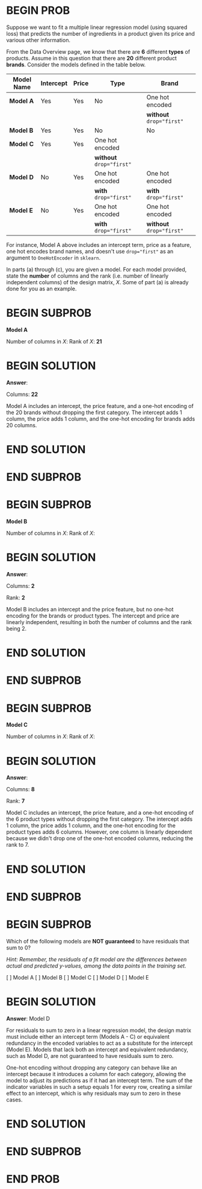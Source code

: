 # BEGIN PROB

Suppose we want to fit a multiple linear regression model (using squared
loss) that predicts the number of ingredients in a product given its
price and various other information.

From the Data Overview page, we know that there are **6** different
**types** of products. Assume in this question that there are **20**
different product **brands**. Consider the models defined in the table
below.

| **Model Name** | **Intercept** | **Price** | **Type**                  | **Brand**                     |
|-----------------|---------------|-----------|---------------------------|-------------------------------|
| **Model A**    | Yes           | Yes       | No                        | One hot encoded               |
|                |               |           |                           | **without** `drop="first"`    |
| **Model B**    | Yes           | Yes       | No                        | No                            |
| **Model C**    | Yes           | Yes       | One hot encoded           |                               |
|                |               |           | **without** `drop="first"`|                               |
| **Model D**    | No            | Yes       | One hot encoded           | One hot encoded               |
|                |               |           | **with** `drop="first"`   | **with** `drop="first"`       |
| **Model E**    | No            | Yes       | One hot encoded           | One hot encoded               |
|                |               |           | **with** `drop="first"`   | **without** `drop="first"`    |

For instance, Model A above includes an intercept term, price as a
feature, one hot encodes brand names, and doesn't use `drop="first"` as
an argument to `OneHotEncoder` in `sklearn`.

In parts (a) through (c), you are given a model. For each model
provided, state the **number** of columns and the rank (i.e. number of
linearly independent columns) of the design matrix, $X$. Some of part
(a) is already done for you as an example.

# BEGIN SUBPROB

**Model A**

Number of columns in $X$: Rank of $X$: **21**

# BEGIN SOLUTION
**Answer**: 

Columns: **22**

Model A includes an intercept, the price feature, and a one-hot encoding of the 20 brands without dropping the first category. The intercept adds 1 column, the price adds 1 column, and the one-hot encoding for brands adds 20 columns.

# END SOLUTION

# END SUBPROB

# BEGIN SUBPROB

**Model B**

Number of columns in $X$: Rank of $X$:

# BEGIN SOLUTION
**Answer**: 

Columns: **2**

Rank: **2**

Model B includes an intercept and the price feature, but no one-hot encoding for the brands or product types. The intercept and price are linearly independent, resulting in both the number of columns and the rank being 2.

# END SOLUTION

# END SUBPROB

# BEGIN SUBPROB

**Model C**

Number of columns in $X$: Rank of $X$:

# BEGIN SOLUTION
**Answer**: 

Columns: **8**

Rank: **7**

Model C includes an intercept, the price feature, and a one-hot encoding of the 6 product types without dropping the first category. The intercept adds 1 column, the price adds 1 column, and the one-hot encoding for the product types adds 6 columns. However, one column is linearly dependent because we didn't drop one of the one-hot encoded columns, reducing the rank to 7.

# END SOLUTION

# END SUBPROB

# BEGIN SUBPROB

Which of the following models are **NOT guaranteed** to have residuals
that sum to 0?

*Hint: Remember, the residuals of a fit model are the differences
between actual and predicted $y$-values, among the data points in the
training set.*

[ ] Model A
[ ] Model B
[ ] Model C
[ ] Model D
[ ] Model E

# BEGIN SOLUTION
**Answer**: Model D

For residuals to sum to zero in a linear regression model, the design matrix  must include either an intercept term (Models A - C) or equivalent redundancy in the encoded variables to act as a substitute for the intercept (Model E). Models that lack both an intercept and equivalent redundancy, such as Model D, are not guaranteed to have residuals sum to zero.

One-hot encoding without dropping any category can behave like an intercept because it introduces a column for each category, allowing the model to adjust its predictions as if it had an intercept term. The sum of the indicator variables in such a setup equals 1 for every row, creating a similar effect to an intercept, which is why residuals may sum to zero in these cases. 

# END SOLUTION

# END SUBPROB

# END PROB